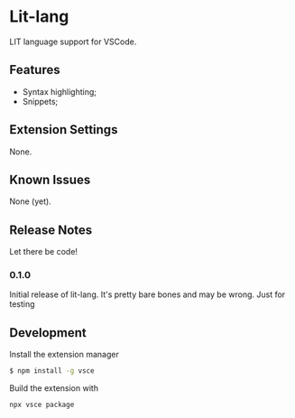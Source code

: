 # Lit-lang

LIT language support for VSCode.

## Features

- Syntax highlighting;
- Snippets;
<!-- - Formatting; -->

## Extension Settings

None.

## Known Issues

None (yet).

## Release Notes

Let there be code!

### 0.1.0

Initial release of lit-lang. It's pretty bare bones and may be wrong. Just for testing

## Development

Install the extension manager

```sh
$ npm install -g vsce
```

Build the extension with

```sh
npx vsce package
```
